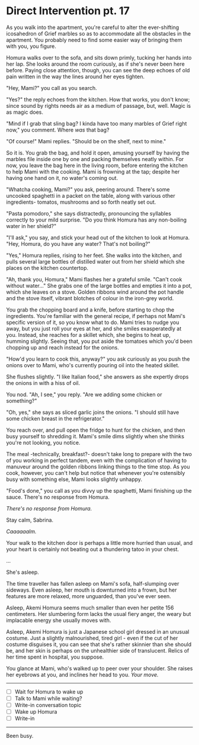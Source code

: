 # Direct Intervention pt. 17

As you walk into the apartment, you're careful to alter the ever-shifting icosahedron of Grief marbles so as to accommodate all the obstacles in the apartment. You probably need to find some easier way of bringing them with you, you figure.

Homura walks over to the sofa, and sits down primly, tucking her hands into her lap. She looks around the room curiously, as if she's never been here before. Paying close attention, though, you can see the deep echoes of old pain written in the way the lines around her eyes tighten.

"Hey, Mami?" you call as you search.

"Yes?" the reply echoes from the kitchen. How that works, you don't know; since sound by rights needs air as a medium of passage, but, well. Magic is as magic does.

"Mind if I grab that sling bag? I kinda have too many marbles of Grief right now," you comment. Where *was* that bag?

"Of course!" Mami replies. "Should be on the shelf, next to mine."

So it is. You grab the bag, and hold it open, amusing yourself by having the marbles file inside one by one and packing themselves neatly within. For now, you leave the bag here in the living room, before entering the kitchen to help Mami with the cooking. Mami is frowning at the tap; despite her having one hand on it, no water's coming out.

"Whatcha cooking, Mami?" you ask, peering around. There's some uncooked spaghetti in a packet on the table, along with various other ingredients- tomatos, mushrooms and so forth neatly set out.

"Pasta pomodoro," she says distractedly, pronouncing the syllables correctly to your mild surprise. "Do you think Homura has any non-boiling water in her shield?"

"I'll ask," you say, and stick your head out of the kitchen to look at Homura. "Hey, Homura, do you have any water? That's not boiling?"

"Yes," Homura replies, rising to her feet. She walks into the kitchen, and pulls several large bottles of distilled water out from her shield which she places on the kitchen countertop.

"Ah, thank you, Homura," Mami flashes her a grateful smile. "Can't cook without water..." She grabs one of the large bottles and empties it into a pot, which she leaves on a stove. Golden ribbons wind around the pot handle and the stove itself, vibrant blotches of colour in the iron-grey world.

You grab the chopping board and a knife, before starting to chop the ingredients. You're familiar with the general recipe, if perhaps not Mami's specific version of it, so you know what to do. Mami tries to nudge you away, but you just roll your eyes at her, and she smiles exasperatedly at you. Instead, she reaches for a skillet which, she begins to heat up, humming slightly. Seeing that, you put aside the tomatoes which you'd been chopping up and reach instead for the onions.

"How'd you learn to cook this, anyway?" you ask curiously as you push the onions over to Mami, who's currently pouring oil into the heated skillet.

She flushes slightly. "I like Italian food," she answers as she expertly drops the onions in with a hiss of oil.

You nod. "Ah, I see," you reply. "Are we adding some chicken or something?"

"Oh, yes," she says as sliced garlic joins the onions. "I should still have some chicken breast in the refrigerator."

You reach over, and pull open the fridge to hunt for the chicken, and then busy yourself to shredding it. Mami's smile dims slightly when she thinks you're not looking, you notice.

The meal -technically, breakfast?- doesn't take long to prepare with the two of you working in perfect tandem, even with the complication of having to manuveur around the golden ribbons linking things to the time stop. As you cook, however, you can't help but notice that whenever you're ostensibly busy with something else, Mami looks slightly unhappy.

"Food's done," you call as you divvy up the spaghetti, Mami finishing up the sauce. There's no response from Homura.

*There's no response from Homura.*

Stay calm, Sabrina.

*Caaaaaalm.*

Your walk to the kitchen door is perhaps a little more hurried than usual, and your heart is certainly not beating out a thundering tatoo in your chest.

...

She's asleep.

The time traveller has fallen asleep on Mami's sofa, half-slumping over sideways. Even asleep, her mouth is downturned into a frown, but her features are more relaxed, more unguarded, than you've ever seen.

Asleep, Akemi Homura seems much smaller than even her petite 156 centimeters. Her slumbering form lacks the usual fiery anger, the weary but implacable energy she usually moves with.

Asleep, Akemi Homura is just a Japanese school girl dressed in an unusual costume. Just a slightly malnourished, tired girl - even if the cut of her costume disguises it, you can see that she's rather skinnier than she should be, and her skin is perhaps on the unhealthier side of translucent. Relics of her time spent in hospital, you suppose.

You glance at Mami, who's walked up to peer over your shoulder. She raises her eyebrows at you, and inclines her head to you. *Your move.*

---

- [ ] Wait for Homura to wake up
- [ ] Talk to Mami while waiting?
- [ ] Write-in conversation topic
- [ ] Wake up Homura
- [ ] Write-in

---

Been busy.
